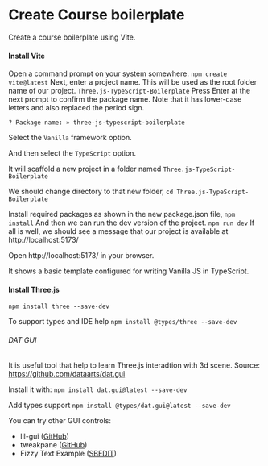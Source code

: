 # Create Course boilerplate

Create a course boilerplate using Vite.

#### Install Vite

Open a command prompt on your system somewhere.
`npm create vite@latest`
Next, enter a project name. This will be used as the root folder name of our project.
`Three.js-TypeScript-Boilerplate`
Press Enter at the next prompt to confirm the package name. Note that it has lower-case letters and also replaced the period sign.

`? Package name: » three-js-typescript-boilerplate`

Select the `Vanilla` framework option.

And then select the `TypeScript` option.

It will scaffold a new project in a folder named `Three.js-TypeScript-Boilerplate`

We should change directory to that new folder,
`cd Three.js-TypeScript-Boilerplate`

Install required packages as shown in the new package.json file,
`npm install`
And then we can run the dev version of the project.
`npm run dev`
If all is well, we should see a message that our project is available at http://localhost:5173/

Open http://localhost:5173/ in your browser.

It shows a basic template configured for writing Vanilla JS in TypeScript.

#### Install Three.js

`npm install three --save-dev`

To support types and IDE help
`npm install @types/three --save-dev`

###### DAT GUI

It is useful tool that help to learn Three.js interadtion with 3d scene.
Source: https://github.com/dataarts/dat.gui

Install it with:
`npm install dat.gui@latest --save-dev`

Add types support
`npm install @types/dat.gui@latest --save-dev`

You can try other GUI controls:

-   lil-gui ([GitHub](https://github.com/georgealways/lil-gui))
-   tweakpane ([GitHub](https://tweakpane.github.io/docs/))
-   Fizzy Text Example ([SBEDIT](https://sbedit.net/1e64b476676f6f945af94f278a392aba642d135c))

